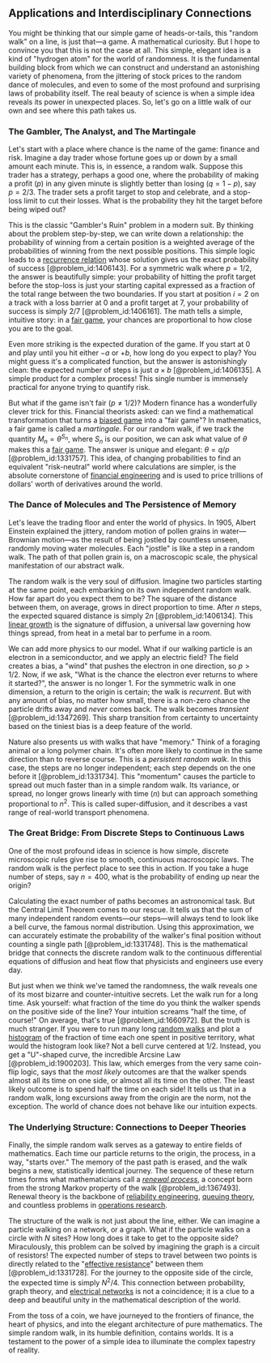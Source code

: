 ## Applications and Interdisciplinary Connections

You might be thinking that our simple game of heads-or-tails, this "random walk" on a line, is just that—a game. A mathematical curiosity. But I hope to convince you that this is not the case at all. This simple, elegant idea is a kind of "hydrogen atom" for the world of randomness. It is the fundamental building block from which we can construct and understand an astonishing variety of phenomena, from the jittering of stock prices to the random dance of molecules, and even to some of the most profound and surprising laws of probability itself. The real beauty of science is when a simple idea reveals its power in unexpected places. So, let's go on a little walk of our own and see where this path takes us.

### The Gambler, The Analyst, and The Martingale

Let's start with a place where chance is the name of the game: finance and risk. Imagine a day trader whose fortune goes up or down by a small amount each minute. This is, in essence, a random walk. Suppose this trader has a strategy, perhaps a good one, where the probability of making a profit ($p$) in any given minute is slightly better than losing ($q=1-p$), say $p=2/3$. The trader sets a profit target to stop and celebrate, and a stop-loss limit to cut their losses. What is the probability they hit the target before being wiped out?

This is the classic "Gambler's Ruin" problem in a modern suit. By thinking about the problem step-by-step, we can write down a relationship: the probability of winning from a certain position is a weighted average of the probabilities of winning from the next possible positions. This simple logic leads to a [recurrence relation](@article_id:140545) whose solution gives us the exact probability of success [@problem_id:1406143]. For a symmetric walk where $p=1/2$, the answer is beautifully simple: your probability of hitting the profit target before the stop-loss is just your starting capital expressed as a fraction of the total range between the two boundaries. If you start at position $i=2$ on a track with a loss barrier at $0$ and a profit target at $7$, your probability of success is simply $2/7$ [@problem_id:1406161]. The math tells a simple, intuitive story: in a [fair game](@article_id:260633), your chances are proportional to how close you are to the goal.

Even more striking is the expected duration of the game. If you start at 0 and play until you hit either $-a$ or $+b$, how long do you expect to play? You might guess it's a complicated function, but the answer is astonishingly clean: the expected number of steps is just $a \times b$ [@problem_id:1406135]. A simple product for a complex process! This single number is immensely practical for anyone trying to quantify risk.

But what if the game isn't fair ($p \neq 1/2$)? Modern finance has a wonderfully clever trick for this. Financial theorists asked: can we find a mathematical transformation that turns a [biased game](@article_id:200999) into a "fair game"? In mathematics, a fair game is called a *martingale*. For our random walk, if we track the quantity $M_n = \theta^{S_n}$, where $S_n$ is our position, we can ask what value of $\theta$ makes this a [fair game](@article_id:260633). The answer is unique and elegant: $\theta = q/p$ [@problem_id:1331757]. This idea, of changing probabilities to find an equivalent "risk-neutral" world where calculations are simpler, is the absolute cornerstone of [financial engineering](@article_id:136449) and is used to price trillions of dollars' worth of derivatives around the world.

### The Dance of Molecules and The Persistence of Memory

Let's leave the trading floor and enter the world of physics. In 1905, Albert Einstein explained the jittery, random motion of pollen grains in water—Brownian motion—as the result of being jostled by countless unseen, randomly moving water molecules. Each "jostle" is like a step in a random walk. The path of that pollen grain is, on a macroscopic scale, the physical manifestation of our abstract walk.

The random walk is the very soul of diffusion. Imagine two particles starting at the same point, each embarking on its own independent random walk. How far apart do you expect them to be? The square of the distance between them, on average, grows in direct proportion to time. After $n$ steps, the expected squared distance is simply $2n$ [@problem_id:1406134]. This [linear growth](@article_id:157059) is the signature of diffusion, a universal law governing how things spread, from heat in a metal bar to perfume in a room.

We can add more physics to our model. What if our walking particle is an electron in a semiconductor, and we apply an electric field? The field creates a bias, a "wind" that pushes the electron in one direction, so $p > 1/2$. Now, if we ask, "What is the chance the electron ever returns to where it started?", the answer is no longer 1. For the symmetric walk in one dimension, a return to the origin is certain; the walk is *recurrent*. But with any amount of bias, no matter how small, there is a non-zero chance the particle drifts away and *never* comes back. The walk becomes *transient* [@problem_id:1347269]. This sharp transition from certainty to uncertainty based on the tiniest bias is a deep feature of the world.

Nature also presents us with walks that have "memory." Think of a foraging animal or a long polymer chain. It's often more likely to continue in the same direction than to reverse course. This is a *persistent random walk*. In this case, the steps are no longer independent; each step depends on the one before it [@problem_id:1331734]. This "momentum" causes the particle to spread out much faster than in a simple random walk. Its variance, or spread, no longer grows linearly with time ($n$) but can approach something proportional to $n^2$. This is called super-diffusion, and it describes a vast range of real-world transport phenomena.

### The Great Bridge: From Discrete Steps to Continuous Laws

One of the most profound ideas in science is how simple, discrete microscopic rules give rise to smooth, continuous macroscopic laws. The random walk is the perfect place to see this in action. If you take a huge number of steps, say $n=400$, what is the probability of ending up near the origin?

Calculating the exact number of paths becomes an astronomical task. But the Central Limit Theorem comes to our rescue. It tells us that the sum of many independent random events—our steps—will always tend to look like a bell curve, the famous normal distribution. Using this approximation, we can accurately estimate the probability of the walker's final position without counting a single path [@problem_id:1331748]. This is the mathematical bridge that connects the discrete random walk to the continuous differential equations of diffusion and heat flow that physicists and engineers use every day.

But just when we think we've tamed the randomness, the walk reveals one of its most bizarre and counter-intuitive secrets. Let the walk run for a long time. Ask yourself: what fraction of the time do you think the walker spends on the positive side of the line? Your intuition screams "half the time, of course!" On average, that's true [@problem_id:1660972]. But the truth is much stranger. If you were to run many long [random walks](@article_id:159141) and plot a [histogram](@article_id:178282) of the fraction of time each one spent in positive territory, what would the histogram look like? Not a bell curve centered at $1/2$. Instead, you get a "U"-shaped curve, the incredible Arcsine Law [@problem_id:1900203]. This law, which emerges from the very same coin-flip logic, says that the *most likely* outcomes are that the walker spends almost all its time on one side, or almost all its time on the other. The least likely outcome is to spend half the time on each side! It tells us that in a random walk, long excursions away from the origin are the norm, not the exception. The world of chance does not behave like our intuition expects.

### The Underlying Structure: Connections to Deeper Theories

Finally, the simple random walk serves as a gateway to entire fields of mathematics. Each time our particle returns to the origin, the process, in a way, "starts over." The memory of the past path is erased, and the walk begins a new, statistically identical journey. The sequence of these return times forms what mathematicians call a *[renewal process](@article_id:275220)*, a concept born from the strong Markov property of the walk [@problem_id:1367493]. Renewal theory is the backbone of [reliability engineering](@article_id:270817), [queuing theory](@article_id:273647), and countless problems in [operations research](@article_id:145041).

The structure of the walk is not just about the line, either. We can imagine a particle walking on a network, or a graph. What if the particle walks on a circle with $N$ sites? How long does it take to get to the opposite side? Miraculously, this problem can be solved by imagining the graph is a circuit of resistors! The expected number of steps to travel between two points is directly related to the "[effective resistance](@article_id:271834)" between them [@problem_id:1331728]. For the journey to the opposite side of the circle, the expected time is simply $N^2/4$. This connection between probability, graph theory, and [electrical networks](@article_id:270515) is not a coincidence; it is a clue to a deep and beautiful unity in the mathematical description of the world.

From the toss of a coin, we have journeyed to the frontiers of finance, the heart of physics, and into the elegant architecture of pure mathematics. The simple random walk, in its humble definition, contains worlds. It is a testament to the power of a simple idea to illuminate the complex tapestry of reality.